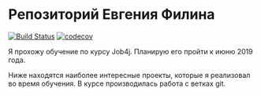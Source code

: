 ﻿# Репозиторий Евгения Филина
[![Build Status](https://travis-ci.org/efilin/job4j.svg?branch=master)](https://travis-ci.org/efilin/job4j)
[![codecov](https://codecov.io/gh/efilin/job4j/branch/master/graph/badge.svg)](https://codecov.io/gh/efilin/job4j)

Я прохожу обучение по курсу Job4j. Планирую его пройти к июню 2019 года.

Ниже находятся наиболее интересные проекты, которые я реализовал во время обучения.
В курсе производилась работа с ветках git.